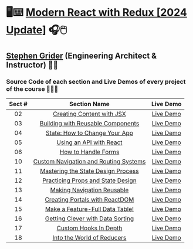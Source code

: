 # 🖥️⌨️ [Modern React with Redux [2024 Update]](https://www.udemy.com/course/react-redux) 🎧🖱️

## [Stephen Grider](https://www.linkedin.com/in/stephengrider) (Engineering Architect & Instructor) 👨‍🏫

### Source Code of each section and Live Demos of every project of the course 👨🏽‍💻

| Sect # |                                                                  Section Name                                                                  |                        Live Demo                        |
| :----: | :--------------------------------------------------------------------------------------------------------------------------------------------: | :-----------------------------------------------------: |
|   02   |         [Creating Content with JSX](https://github.com/ajfm88/modern-react-with-redux/tree/main/modern-react-with-redux-course/02-jsx)         |       [Live Demo](https://jsx-demo.onrender.com)        |
|   03   |    [Building with Reusable Components](https://github.com/ajfm88/modern-react-with-redux/tree/main/modern-react-with-redux-course/03-pdas)     |       [Live Demo](https://pdas-demo.onrender.com)       |
|   04   |     [State: How to Change Your App](https://github.com/ajfm88/modern-react-with-redux/tree/main/modern-react-with-redux-course/04-animals)     |     [Live Demo](https://animals-demo.onrender.com)      |
|   05   |         [Using an API with React](https://github.com/ajfm88/modern-react-with-redux/tree/main/modern-react-with-redux-course/05-pics)          |       [Live Demo](https://pics-demo.onrender.com)       |
|   06   |   [How to Handle Forms](https://github.com/ajfm88/modern-react-with-redux/tree/main/modern-react-with-redux-course/06-handling-forms-books)    |   [Live Demo](https://books-section-06.onrender.com)    |
|   10   |  [Custom Navigation and Routing Systems](https://github.com/ajfm88/modern-react-with-redux/tree/main/modern-react-with-redux-course/10-comps)  | [Live Demo](https://components-section-10.onrender.com) |
|   11   | [Mastering the State Design Process](https://github.com/ajfm88/modern-react-with-redux/tree/main/modern-react-with-redux-course/11-comps-org)  | [Live Demo](https://components-section-11.onrender.com) |
|   12   | [Practicing Props and State Design](https://github.com/ajfm88/modern-react-with-redux/tree/main/modern-react-with-redux-course/12-comps-props) | [Live Demo](https://components-section-12.onrender.com) |
|   13   |     [Making Navigation Reusable](https://github.com/ajfm88/modern-react-with-redux/tree/main/modern-react-with-redux-course/13-comps-nav)      | [Live Demo](https://components-section-13.onrender.com) |
|   14   |  [Creating Portals with ReactDOM](https://github.com/ajfm88/modern-react-with-redux/tree/main/modern-react-with-redux-course/14-comp-portals)  | [Live Demo](https://components-section-14.onrender.com) |
|   15   |  [Make a Feature-Full Data Table!](https://github.com/ajfm88/modern-react-with-redux/tree/main/modern-react-with-redux-course/15-comp-table)   | [Live Demo](https://components-section-15.onrender.com) |
|   16   | [Getting Clever with Data Sorting](https://github.com/ajfm88/modern-react-with-redux/tree/main/modern-react-with-redux-course/16-data-sorting) | [Live Demo](https://components-section-16.onrender.com) |
|   17   |      [Custom Hooks In Depth](https://github.com/ajfm88/modern-react-with-redux/tree/main/modern-react-with-redux-course/17-custom-hooks)       | [Live Demo](https://components-section-17.onrender.com) |
|   18   |   [Into the World of Reducers](https://github.com/ajfm88/modern-react-with-redux/tree/main/modern-react-with-redux-course/18-intro-reducers)   |    [Live Demo](https://intro-reducers.onrender.com)     |
